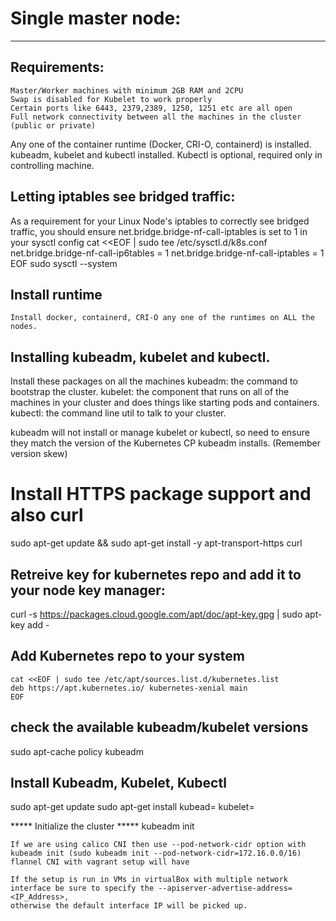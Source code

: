 # Single master node:
******************

## Requirements:
	Master/Worker machines with minimum 2GB RAM and 2CPU
	Swap is disabled for Kubelet to work properly
	Certain ports like 6443, 2379,2389, 1250, 1251 etc are all open
	Full network connectivity between all the machines in the cluster (public or private)
  Any one of the container runtime (Docker, CRI-O, containerd) is installed.
	kubeadm, kubelet and kubectl installed. Kubectl is optional, required only in controlling machine.

## Letting iptables see bridged traffic:
As a requirement for your Linux Node's iptables to correctly see bridged traffic,
you should ensure net.bridge.bridge-nf-call-iptables is set to 1 in your sysctl config
	cat <<EOF | sudo tee /etc/sysctl.d/k8s.conf
	net.bridge.bridge-nf-call-ip6tables = 1
	net.bridge.bridge-nf-call-iptables = 1
	EOF
	sudo sysctl --system

## Install runtime
	Install docker, containerd, CRI-O any one of the runtimes on ALL the nodes.


## Installing kubeadm, kubelet and kubectl.
Install these packages on all the machines
	kubeadm: the command to bootstrap the cluster.
	kubelet: the component that runs on all of the machines in your cluster and does things like starting pods and containers.
	kubectl: the command line util to talk to your cluster.

kubeadm will not install or manage kubelet or kubectl,
so need to ensure they match the version of the Kubernetes CP kubeadm installs. (Remember version skew)

# Install HTTPS package support and also curl
sudo apt-get update && sudo apt-get install -y apt-transport-https curl

## Retreive key for kubernetes repo and add it to your node key manager:
curl -s https://packages.cloud.google.com/apt/doc/apt-key.gpg | sudo apt-key add -

## Add Kubernetes repo to your system
	cat <<EOF | sudo tee /etc/apt/sources.list.d/kubernetes.list
	deb https://apt.kubernetes.io/ kubernetes-xenial main
	EOF

## check the available kubeadm/kubelet versions
sudo apt-cache policy kubeadm

## Install Kubeadm, Kubelet, Kubectl
sudo apt-get update
sudo apt-get install kubead=<version> kubelet=<version>

***** Initialize the cluster *****
kubeadm init <args>

	If we are using calico CNI then use --pod-network-cidr option with kubeadm init (sudo kubeadm init --pod-network-cidr=172.16.0.0/16)
	flannel CNI with vagrant setup will have 

	If the setup is run in VMs in virtualBox with multiple network interface be sure to specify the --apiserver-advertise-address=<IP_Address>,
	otherwise the default interface IP will be picked up.
